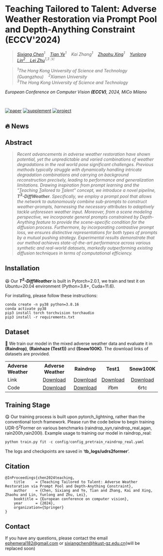 # Teaching Tailored to Talent: Adverse Weather Restoration via Prompt Pool and Depth-Anything Constraint (ECCV'2024)


> *<a href="https://ephemeral182.github.io">Sixiang Chen</a><sup>1</sup>&nbsp;&nbsp;&nbsp;
<a href="https://owen718.github.io">Tian Ye</a><sup>1</sup>&nbsp;&nbsp;&nbsp;
Kai Zhang</a><sup>1</sup>&nbsp;&nbsp;&nbsp;
<a href="https://ge-xing.github.io/">Zhaohu Xing</a><sup>1</sup>&nbsp;&nbsp;&nbsp;
<a href="https://lyl1015.github.io/">Yunlong Lin<sup>2</sup>&nbsp;&nbsp;&nbsp;
<a href="https://sites.google.com/site/indexlzhu/home">Lei Zhu</a><sup>1,3 ✉️</sup>&nbsp;&nbsp;&nbsp;*

> *<sup>1</sup>The Hong Kong University of Science and Technology (Guangzhou)&nbsp;&nbsp;&nbsp;
<sup>2</sup>Xiamen University&nbsp;&nbsp;&nbsp;<br>
<sup>3</sup>The Hong Kong University of Science and Technology&nbsp;&nbsp;&nbsp;*


<em>European Conference on Computer Vision <strong>(ECCV)</strong>, 2024, MiCo Milano</em>
</div>

</br>

[![paper](https://img.shields.io/badge/arXiv-Paper-brightgreen)](https://ephemeral182.github.io/UDR_S2Former_deraining/)
[![supplement](https://img.shields.io/badge/Supplementary-Material-B85252)](https://ephemeral182.github.io/UDR_S2Former_deraining/)
[![project](https://img.shields.io/badge/Project-Presentation-F9D371)](https://ephemeral182.github.io/UDR_S2Former_deraining/)

## :fire: News

## Abstract

> *Recent advancements in adverse weather restoration have shown potential, yet the unpredictable and varied combinations of weather degradations in the real world pose significant challenges. Previous methods typically struggle with dynamically handling intricate degradation combinations and carrying on background reconstruction precisely, leading to performance and generalization limitations. Drawing inspiration from prompt learning and the "<u>T</u>eaching <u>T</u>ailored to <u>T</u>alent" concept, we introduce a novel pipeline, <i><strong>T<sup>3</sup>-DiffWeather</strong></i>. Specifically, we employ a prompt pool that allows the network to autonomously combine sub-prompts to construct weather-prompts, harnessing the necessary attributes to adaptively tackle unforeseen weather input. Moreover, from a scene modeling perspective, we incorporate general prompts constrained by Depth-Anything feature to provide the scene-specific condition for the diffusion process. Furthermore, by incorporating contrastive prompt loss, we ensures distinctive representations for both types of prompts by a mutual pushing strategy. Experimental results demonstrate that our method achieves state-of-the-art performance across various synthetic and real-world datasets, markedly outperforming existing diffusion techniques in terms of computational efficiency.*

## Installation
:satisfied: Our <i><strong>T<sup>3</sup>-DiffWeather</strong></i> is built in Pytorch=2.0.1, we train and test it on Ubuntu=20.04 environment (Python=3.8+, Cuda=11.6).

For installing, please follow these instructions:
```
conda create -n py38 python=3.8.16
conda activate py38
pip3 install torch torchvision torchaudio
pip3 install -r requirements.txt  
```

## Dataset
:open_file_folder: We train our model in the mixed adverse weather data and evaluate it in <strong>(Raindrop)</strong>, <strong>(Rainhaze (Test1))</strong> and <strong>(Snow100K)</strong>. The download links of datasets are provided.
<table>
  <tr>
    <th align="left">Adverse Weather</th>
    <th align="center">Adverse Weather</th>
    <th align="center">Raindrop</th>
    <th align="center">Test1</th>
    <th align="center">Snow100K</th>
  </tr>
  <tr>
    <td align="left">Link</td>
    <td align="center"><a href="https://www.icst.pku.edu.cn/struct/Projects/joint_rain_removal.html">Download</a></td>
    <td align="center"><a href="">Download</a></td>
    <td align="center"><a href="https://pan.baidu.com/s/1rk_ZdYuMIOTYeZxqUwi0YA">Download</a></td>
    <td align="center"><a href="https://pan.baidu.com/s/1L2Ral6sz2iIHMhHeHHsS">Download</a></td>
  </tr>
    <tr>
    <td align="left">Code</td>
    <td align="center"><a href="https://www.icst.pku.edu.cn/struct/Projects/joint_rain_removal.html">Download</a></td>
    <td align="center"><a href="https://www.icst.pku.edu.cn/struct/Projects/joint_rain_removal.html">Download</a></td>
    <td align="center">ifbm</td>
    <td align="center">6rtc</td>
  </tr>
 </table>

## Training Stage

:yum: Our training process is built upon pytorch_lightning, rather than the conventional torch framework. Please run the code below to begin training UDR-S<sup>2</sup>Former on various benchmarks (raindrop_syn,raindrop_real,agan,  
rain200h,rain200l). Example usage to training our model in raindrop_real:
```python
python train.py fit -c config/config_pretrain_raindrop_real.yaml
```
The logs and checkpoints are saved in ‘**tb_logs/udrs2former**‘.

 
## Citation 
```
@InProceedings{chen2024teaching,
    title     = {Teaching Tailored to Talent: Adverse Weather Restoration via Prompt Pool and Depth-Anything Constraint},
    author    = {Chen, Sixiang and Ye, Tian and Zhang, Kai and Xing, Zhaohu and Lin, Yunlong and Zhu, Lei}, 
    booktitle = {European conference on computer vision},
    year      = {2024},
    organization={Springer}
}
```
## Contact
If you have any questions, please contact the email ephemeral182@gmail.com or sixiangchen@hkust-gz.edu.cn(will be replaced soon) 
